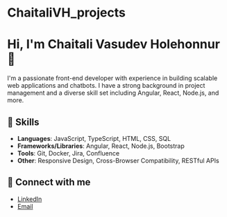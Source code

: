 # ChaitaliVH_projects
# Hi, I'm Chaitali Vasudev Holehonnur 👋

I'm a passionate front-end developer with experience in building scalable web applications and chatbots. I have a strong background in project management and a diverse skill set including Angular, React, Node.js, and more.

## 🚀 Skills

- **Languages**: JavaScript, TypeScript, HTML, CSS, SQL
- **Frameworks/Libraries**: Angular, React, Node.js, Bootstrap
- **Tools**: Git, Docker, Jira, Confluence
- **Other**: Responsive Design, Cross-Browser Compatibility, RESTful APIs

## 🔗 Connect with me

- [LinkedIn](https://www.linkedin.com/in/chaitali-v-h/)
- [Email](mailto:chaitali.v.h@gmail.com)
